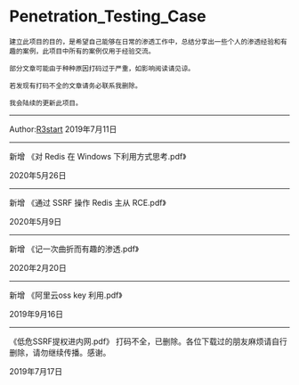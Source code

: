 
# Penetration_Testing_Case



    建立此项目的目的，是希望自己能够在日常的渗透工作中，总结分享出一些个人的渗透经验和有趣的案例，此项目中所有的案例仅用于经验交流。
    
    部分文章可能由于种种原因打码过于严重，如影响阅读请见谅。
    
    若发现有打码不全的文章请务必联系我删除。
    
    我会陆续的更新此项目。


---

Author:[R3start](https://R3start.net/)  2019年7月11日

---


新增 《对 Redis 在 Windows 下利用方式思考.pdf》

2020年5月26日

---

新增 《通过 SSRF 操作 Redis 主从 RCE.pdf》

2020年5月9日

---

新增 《记一次曲折而有趣的渗透.pdf》

2020年2月20日

---

新增 《阿里云oss key 利用.pdf》

2019年9月16日

---

《低危SSRF提权进内网.pdf》 打码不全，已删除。各位下载过的朋友麻烦请自行删除，请勿继续传播。感谢。

2019年7月17日






